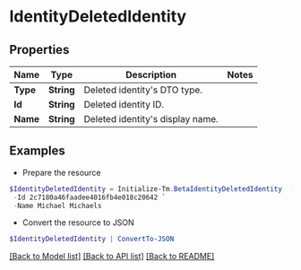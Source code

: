 # IdentityDeletedIdentity
## Properties

Name | Type | Description | Notes
------------ | ------------- | ------------- | -------------
**Type** | **String** | Deleted identity&#39;s DTO type. | 
**Id** | **String** | Deleted identity ID. | 
**Name** | **String** | Deleted identity&#39;s display name. | 

## Examples

- Prepare the resource
```powershell
$IdentityDeletedIdentity = Initialize-Tm.BetaIdentityDeletedIdentity  -Type IDENTITY `
 -Id 2c7180a46faadee4016fb4e018c20642 `
 -Name Michael Michaels
```

- Convert the resource to JSON
```powershell
$IdentityDeletedIdentity | ConvertTo-JSON
```

[[Back to Model list]](../README.md#documentation-for-models) [[Back to API list]](../README.md#documentation-for-api-endpoints) [[Back to README]](../README.md)

